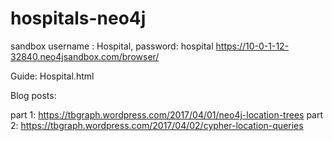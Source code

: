 # hospitals-neo4j

sandbox username : Hospital, password: hospital
https://10-0-1-12-32840.neo4jsandbox.com/browser/

Guide:
Hospital.html

Blog posts:

part 1: https://tbgraph.wordpress.com/2017/04/01/neo4j-location-trees
part 2: https://tbgraph.wordpress.com/2017/04/02/cypher-location-queries
